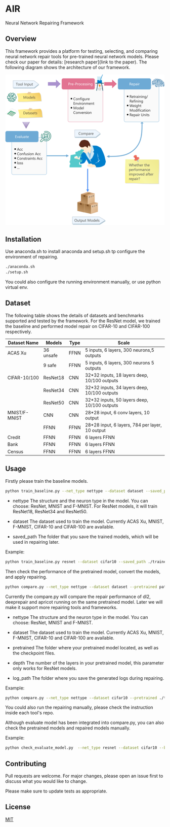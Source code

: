 # AIR

Neural Network Repairing Framework

## Overview

This framework provides a platform for testing, selecting, and comparing neural network repair tools for pre-trained neural network models. Please check our paper for details: [research paper](link to the paper). The following diagram shows the architecture of our framework.

![AIRepair process diagram](neural_network_repair_figure.png)

## Installation

Use anaconda.sh to install anaconda and setup.sh tp configure the environment of repairing.

```bash
./anaconda.sh
./setup.sh
```
You could also configure the running environment manually, or use python virtual env. 

## Dataset

The following table shows the details of datasets and benchmarks supported and tested by the framework. For the ResNet model, we trained the baseline and performed model repair on CIFAR-10 and CIFAR-100 respectively.

| Dataset Name  | Models    | Type | Scale                                           |
|---------------|-----------|------|-------------------------------------------------|
| ACAS Xu       | 36 unsafe | FFNN | 5 inputs, 6 layers, 300 neurons,5 outputs       |
|               | 9 safe    | FFNN | 5 inputs, 6 layers, 300 neurons 5 outputs       |
| CIFAR-10/100  | ResNet18  | CNN  | 32*32 inputs, 18 layers deep, 10/100 outputs    |
|               | ResNet34  | CNN  | 32*32 inputs, 34 layers deep, 10/100 outputs    |
|               | ResNet50  | CNN  | 32*32 inputs, 50 layers deep, 10/100 outputs    |
| MNIST/F-MNIST | CNN       | CNN  | 28*28 input, 6 conv layers, 10 output           |
|               | FFNN      | FFNN | 28*28 input, 6 layers, 784 per layer, 10 output |
| Credit        | FFNN      | FFNN | 6 layers FFNN                                   |
| Bank          | FFNN      | FFNN | 6 layers FFNN                                   |
| Census        | FFNN      | FFNN | 6 layers FFNN                                   |

## Usage

Firstly please train the baseline models.
```bash
python train_baseline.py --net_type nettype --dataset dataset --saved_path path
```
+ nettype The structure and the neuron type in the model. You can choose: ResNet, MNIST and F-MNIST. For ResNet models, it will train ResNet18, ResNet34 and ResNet50.

+ dataset The dataset used to train the model. Currently ACAS Xu, MNIST, F-MNIST, CIFAR-10 and CIFAR-100 are available.

+ saved_path The folder that you save the trained models, which will be used in repairing later.

Example: 

```bash
python train_baseline.py resnet --dataset cifar10 --saved_path ./trained_models/resnet_cifar10
```

Then check the performance of the pretrained model, convert the models, and apply repairing.

```bash
python compare.py --net_type nettype --dataset dataset --pretrained path --log_path path --depth depth
```
Currently the compare.py will compare the repair performance of dl2, deeprepair and apricot running on the same pretrained model. Later we will make it support more repairing tools and frameworks.

+ nettype The structure and the neuron type in the model. You can choose: ResNet, MNIST and F-MNIST.

+ dataset The dataset used to train the model. Currently ACAS Xu, MNIST, F-MNIST, CIFAR-10 and CIFAR-100 are available.

+ pretrained The folder where your pretrained model located, as well as the checkpoint files.

+ depth The number of the layers in your pretrained model, this parameter only works for ResNet models.

+ log_path The folder where you save the generated logs during repairing.

Example:

```bash
python compare.py --net_type nettype --dataset cifar10 --pretrained ./trained_models/resnet_cifar10 --log_path ./logs/repair_resnet_cifar10 --depth 18
```

You could also run the repairing manually, please check the instruction inside each tool's repo.

Although evaluate model has been integrated into compare.py, you can also check the pretrained models and repaired models manually.

Example:

```bash
python check_evaluate_model.py  --net_type resnet --dataset cifar10 --batch_size 256 --workers 4 --lr 0.1 --depth 18 --pretrained ./CSimilarityT.pt --checkmodel
```


## Contributing
Pull requests are welcome. For major changes, please open an issue first to discuss what you would like to change.

Please make sure to update tests as appropriate.

## License
[MIT](https://choosealicense.com/licenses/mit/)
